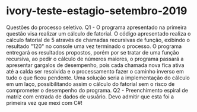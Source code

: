 # ivory-teste-estagio-setembro-2019
Questões do processo seletivo.
Q1 - O programa apresentado na primeira questão visa realizar um cálculo de fatorial. O código apresentado realiza o cálculo fatorial de 5 através de chamadas recursivas de função, exibindo o resultado "120" no console uma vez terminado o processo. O programa entregará os resultados propostos, porém por se tratar de uma função recursiva, ao pedir o cálculo de números maiores, o programa passará a apresentar gargalos de desempenho, pois cada chamada nova fica ativa até a calda ser resolvida e o processamento fazer o caminho inverso em tudo o que ficou pendente. Uma solução seria a implementação do cálculo em um laço, possibilitando assim o cálculo do fatorial sem o risco de comprometer o desempenho do programa.
Q2 - Preenchimento espiral de matriz com entrada de dados de usuário.
Devo admitir que esta foi a primeira vez que mexi com C#! 
